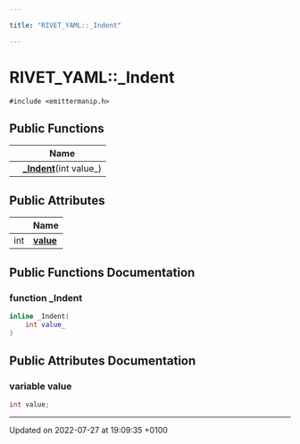 ```yaml
---

title: "RIVET_YAML::_Indent"

---
```


# RIVET_YAML::_Indent






`#include <emittermanip.h>`

## Public Functions

|                | Name           |
| -------------- | -------------- |
| | **[_Indent](http://example.org/classes/structrivet__yaml_1_1__indent/#function--indent)**(int value_) |

## Public Attributes

|                | Name           |
| -------------- | -------------- |
| int | **[value](http://example.org/classes/structrivet__yaml_1_1__indent/#variable-value)**  |

## Public Functions Documentation

### function _Indent

```cpp
inline _Indent(
    int value_
)
```


## Public Attributes Documentation

### variable value

```cpp
int value;
```


-------------------------------

Updated on 2022-07-27 at 19:09:35 +0100